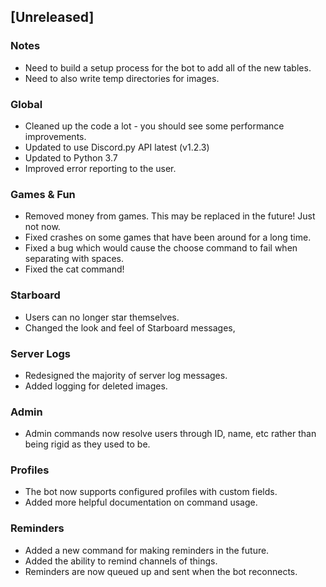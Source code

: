 
## [Unreleased]
### Notes
- Need to build a setup process for the bot to add all of the new tables.
- Need to also write temp directories for images.

### Global
- Cleaned up the code a lot - you should see some performance improvements.
- Updated to use Discord.py API latest (v1.2.3)
- Updated to Python 3.7
- Improved error reporting to the user.

### Games & Fun
- Removed money from games. This may be replaced in the future! Just not now.
- Fixed crashes on some games that have been around for a long time.
- Fixed a bug which would cause the choose command to fail when separating with spaces.
- Fixed the cat command!

### Starboard
- Users can no longer star themselves.
- Changed the look and feel of Starboard messages,

### Server Logs
- Redesigned the majority of server log messages.
- Added logging for deleted images.

### Admin
- Admin commands now resolve users through ID, name, etc rather than being rigid as they used to be.

### Profiles
- The bot now supports configured profiles with custom fields.
- Added more helpful documentation on command usage.

### Reminders
- Added a new command for making reminders in the future.
- Added the ability to remind channels of things.
- Reminders are now queued up and sent when the bot reconnects.